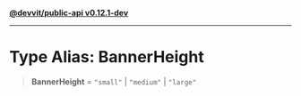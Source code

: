[**@devvit/public-api v0.12.1-dev**](../../README.md)

---

# Type Alias: BannerHeight

> **BannerHeight** = `"small"` \| `"medium"` \| `"large"`
